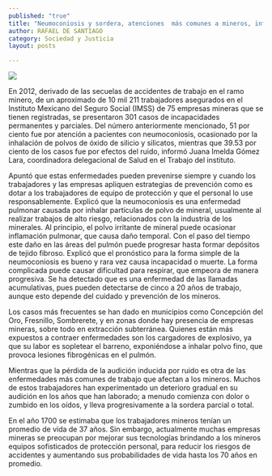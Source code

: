 ```yaml
---
published: "true"
title: "Neumoconiosis y sordera, atenciones  más comunes a mineros, informa IMSS"
author: RAFAEL DE SANTIAGO
category: Sociedad y Justicia
layout: posts

---
```


![](http://i.imgur.com/xoImZ09m.jpg)

En 2012, derivado de las secuelas de accidentes de trabajo en el ramo minero, de un aproximado de 10 mil 211 trabajadores asegurados en el Instituto Mexicano del Seguro Social (IMSS) de 75 empresas mineras que se tienen registradas, se presentaron 301 casos de incapacidades permanentes y parciales.
Del número anteriormente mencionado, 51 por ciento fue por atención a pacientes con neumoconiosis, ocasionado por la inhalación de polvos de óxido de silicio y silicatos, mientras que 39.53 por ciento de los casos fue por efectos del ruido, informó Juana Imelda Gómez Lara, coordinadora delegacional de Salud en el Trabajo del instituto.

Apuntó que estas enfermedades pueden prevenirse siempre y cuando los trabajadores y las empresas apliquen estrategias de prevención como es dotar a los trabajadores de equipo de protección y que el personal lo use responsablemente.
Explicó que la neumoconiosis es una enfermedad pulmonar causada por inhalar partículas de polvo de mineral, usualmente al realizar trabajos de alto riesgo, relacionados con la industria de los minerales.
Al principio, el polvo irritante de mineral puede ocasionar inflamación pulmonar, que causa daño temporal. Con el paso del tiempo este daño en las áreas del pulmón puede progresar hasta formar depósitos de tejido fibroso.
Explicó que el pronóstico para la forma simple de la neumoconiosis es bueno y rara vez causa incapacidad o muerte. La forma complicada puede causar dificultad para respirar, que empeora de manera progresiva.
Se ha detectado que es una enfermedad de las llamadas acumulativas, pues pueden detectarse de cinco a 20 años de trabajo, aunque esto depende del cuidado y prevención de los mineros.

Los casos más frecuentes se han dado en municipios como Concepción del Oro, Fresnillo, Sombrerete, y en zonas donde hay presencia de empresas mineras, sobre todo en extracción subterránea.
Quienes están más expuestos a contraer enfermedades son los cargadores de explosivo, ya que su labor es sopletear el barreno, exponiéndose a inhalar polvo fino, que provoca lesiones fibrogénicas en el pulmón.

Mientras que la pérdida de la audición inducida por ruido es otra de las enfermedades más comunes de trabajo que afectan a los mineros.
Muchos de estos trabajadores han experimentado un deterioro gradual en su audición en los años que han laborado; a menudo comienza con dolor o zumbido en los oídos, y lleva progresivamente a la sordera parcial o total.

En el año 1700 se estimaba que los trabajadores mineros tenían un promedio de vida de 37 años. Sin embargo, actualmente muchas empresas mineras se preocupan por mejorar sus tecnologías brindando a los mineros equipos sofisticados de protección personal, para reducir los riesgos de accidentes y aumentando sus probabilidades de vida hasta los 70 años en promedio.
